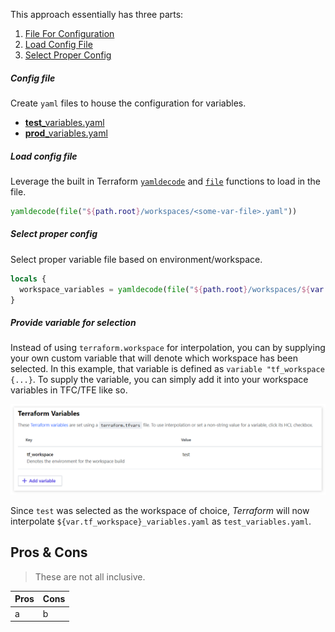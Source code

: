 This approach essentially has three parts:

1. [File For Configuration](#config-files)
2. [Load Config File](#load-file)
3. [Select Proper Config](#select-proper-config)

##### Config file 

Create `yaml` files to house the configuration for variables. 

- [**test**_variables.yaml](./workspaces/test_variables.yaml)
- [**prod**_variables.yaml](./workspaces/prod_variables.yaml)

##### Load config file

Leverage the built in Terraform [`yamldecode`](https://www.terraform.io/docs/configuration/functions/yamldecode.html) and [`file`](https://www.terraform.io/docs/configuration/functions/file.html) functions to load in the file.

```tf
yamldecode(file("${path.root}/workspaces/<some-var-file>.yaml"))
```

##### Select proper config

Select proper variable file based on environment/workspace.

```tf
locals {
  workspace_variables = yamldecode(file("${path.root}/workspaces/${var.tf_workspace}_variables.yaml"))
}
```

##### Provide variable for selection


Instead of using `terraform.workspace` for interpolation, you can by supplying your own custom variable that will denote which workspace has been selected. In this example, that variable is defined as `variable "tf_workspace {...}`. To supply the variable, you can simply add it into your workspace variables in TFC/TFE like so.

![tf_workspace](./docs/tf_workspace.png)

Since `test` was selected as the workspace of choice, _Terraform_ will now interpolate `${var.tf_workspace}_variables.yaml` as `test_variables.yaml`.

## Pros & Cons
> These are not all inclusive.

| Pros | Cons |
| ---- | ---- |
| a | b |
